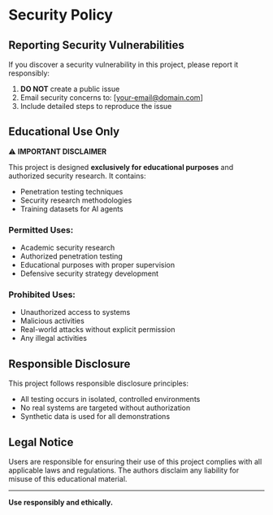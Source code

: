 # Security Policy

## Reporting Security Vulnerabilities

If you discover a security vulnerability in this project, please report it responsibly:

1. **DO NOT** create a public issue
2. Email security concerns to: [your-email@domain.com]
3. Include detailed steps to reproduce the issue

## Educational Use Only

⚠️ **IMPORTANT DISCLAIMER**

This project is designed **exclusively for educational purposes** and authorized security research. It contains:

- Penetration testing techniques
- Security research methodologies  
- Training datasets for AI agents

### Permitted Uses:
- Academic security research
- Authorized penetration testing
- Educational purposes with proper supervision
- Defensive security strategy development

### Prohibited Uses:
- Unauthorized access to systems
- Malicious activities
- Real-world attacks without explicit permission
- Any illegal activities

## Responsible Disclosure

This project follows responsible disclosure principles:
- All testing occurs in isolated, controlled environments
- No real systems are targeted without authorization
- Synthetic data is used for all demonstrations

## Legal Notice

Users are responsible for ensuring their use of this project complies with all applicable laws and regulations. The authors disclaim any liability for misuse of this educational material.

---

**Use responsibly and ethically.**
